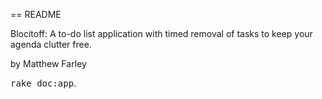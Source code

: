== README

Blocitoff: A to-do list application with timed removal of tasks to keep your agenda clutter free.

by Matthew Farley

<tt>rake doc:app</tt>.
